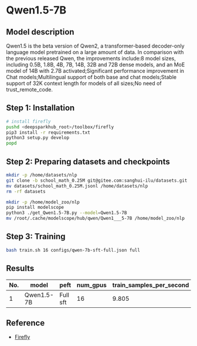 # Qwen1.5-7B

## Model description

Qwen1.5 is the beta version of Qwen2, a transformer-based decoder-only language model pretrained on a large amount of data. In comparison with the previous released Qwen, the improvements include:8 model sizes, including 0.5B, 1.8B, 4B, 7B, 14B, 32B and 72B dense models, and an MoE model of 14B with 2.7B activated;Significant performance improvement in Chat models;Multilingual support of both base and chat models;Stable support of 32K context length for models of all sizes;No need of trust_remote_code.

## Step 1: Installation

```bash
# install firefly
pushd <deepsparkhub_root>/toolbox/firefly
pip3 install -r requirements.txt
python3 setup.py develop
popd
```

## Step 2: Preparing datasets and checkpoints

```bash
mkdir -p /home/datasets/nlp
git clone -b school_math_0.25M git@gitee.com:sanghui-ilu/datasets.git
mv datasets/school_math_0.25M.jsonl /home/datasets/nlp
rm -rf datasets

mkdir -p /home/model_zoo/nlp
pip install modelscope
python3 ./get_Qwen1.5-7B.py --model=Qwen1.5-7B
mv /root/.cache/modelscope/hub/qwen/Qwen1___5-7B /home/model_zoo/nlp
```

## Step 3: Training

```bash
bash train.sh 16 configs/qwen-7b-sft-full.json full  
```

## Results

| No. | model      | peft     | num_gpus | train_samples_per_second |
| --- | ---------- | -------- | -------- | ------------------------ |
| 1   | Qwen1.5-7B | Full sft | 16       | 9.805                    |

## Reference

- [Firefly](https://github.com/yangjianxin1/Firefly)
